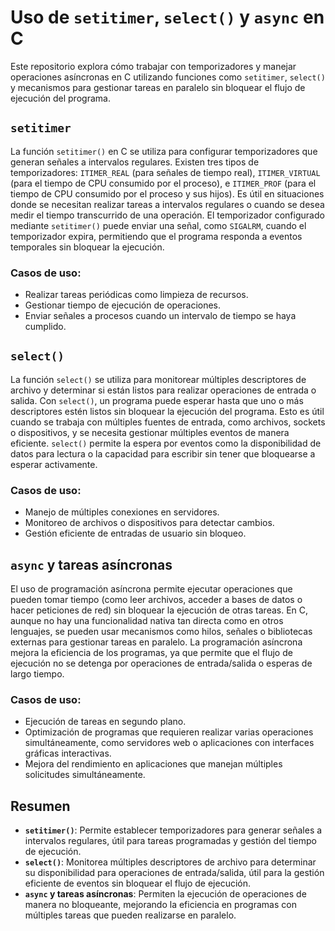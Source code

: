 # Uso de `setitimer`, `select()` y `async` en C

Este repositorio explora cómo trabajar con temporizadores y manejar operaciones asíncronas en C utilizando funciones como `setitimer`, `select()` y mecanismos para gestionar tareas en paralelo sin bloquear el flujo de ejecución del programa.

## `setitimer`

La función `setitimer()` en C se utiliza para configurar temporizadores que generan señales a intervalos regulares. Existen tres tipos de temporizadores: `ITIMER_REAL` (para señales de tiempo real), `ITIMER_VIRTUAL` (para el tiempo de CPU consumido por el proceso), e `ITIMER_PROF` (para el tiempo de CPU consumido por el proceso y sus hijos). Es útil en situaciones donde se necesitan realizar tareas a intervalos regulares o cuando se desea medir el tiempo transcurrido de una operación. El temporizador configurado mediante `setitimer()` puede enviar una señal, como `SIGALRM`, cuando el temporizador expira, permitiendo que el programa responda a eventos temporales sin bloquear la ejecución.

### Casos de uso:
- Realizar tareas periódicas como limpieza de recursos.
- Gestionar tiempo de ejecución de operaciones.
- Enviar señales a procesos cuando un intervalo de tiempo se haya cumplido.

## `select()`

La función `select()` se utiliza para monitorear múltiples descriptores de archivo y determinar si están listos para realizar operaciones de entrada o salida. Con `select()`, un programa puede esperar hasta que uno o más descriptores estén listos sin bloquear la ejecución del programa. Esto es útil cuando se trabaja con múltiples fuentes de entrada, como archivos, sockets o dispositivos, y se necesita gestionar múltiples eventos de manera eficiente. `select()` permite la espera por eventos como la disponibilidad de datos para lectura o la capacidad para escribir sin tener que bloquearse a esperar activamente.

### Casos de uso:
- Manejo de múltiples conexiones en servidores.
- Monitoreo de archivos o dispositivos para detectar cambios.
- Gestión eficiente de entradas de usuario sin bloqueo.

## `async` y tareas asíncronas

El uso de programación asíncrona permite ejecutar operaciones que pueden tomar tiempo (como leer archivos, acceder a bases de datos o hacer peticiones de red) sin bloquear la ejecución de otras tareas. En C, aunque no hay una funcionalidad nativa tan directa como en otros lenguajes, se pueden usar mecanismos como hilos, señales o bibliotecas externas para gestionar tareas en paralelo. La programación asíncrona mejora la eficiencia de los programas, ya que permite que el flujo de ejecución no se detenga por operaciones de entrada/salida o esperas de largo tiempo.

### Casos de uso:
- Ejecución de tareas en segundo plano.
- Optimización de programas que requieren realizar varias operaciones simultáneamente, como servidores web o aplicaciones con interfaces gráficas interactivas.
- Mejora del rendimiento en aplicaciones que manejan múltiples solicitudes simultáneamente.

## Resumen

- **`setitimer()`**: Permite establecer temporizadores para generar señales a intervalos regulares, útil para tareas programadas y gestión del tiempo de ejecución.
- **`select()`**: Monitorea múltiples descriptores de archivo para determinar su disponibilidad para operaciones de entrada/salida, útil para la gestión eficiente de eventos sin bloquear el flujo de ejecución.
- **`async` y tareas asíncronas**: Permiten la ejecución de operaciones de manera no bloqueante, mejorando la eficiencia en programas con múltiples tareas que pueden realizarse en paralelo.
